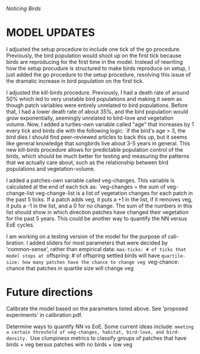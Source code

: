 ######	Noticing Birds ######
# MODEL UPDATES
I adjusted the setup procedure to include one tick of the go procedure.
Previously, the bird population would shoot up on the first tick because
birds are reproducing for the first time in the model. Instead of
rewriting how the setup procudure is structured to make birds
reproduce on setup, I just added the go procedure to the setup procedure,
resolving this issue of the dramatic increase in bird population on the
first tick.

I adjusted the kill-birds procedure. Previously, I had a death
rate of around 50% which led to very unstable bird populations and
making it seem as though patch variables were entirely unrelated to 
bird populations. Before that, I had a lower death rate of about 35%,
and the bird population would grow exponentially, seemingly unrelated
to bird-love and vegetation volume. Now, I added a turtles-own variable
called "age" that increases by 1 every tick and birds die with the
following logic:
`if the bird's age > 3, the bird dies
I should find peer-reviewed articles to back this up, but it seems
like general knowledge that songbirds live about 3-5 years in general.
This new kill-birds procedure allows for predictable population control
of the birds, which should be much better for testing and measuring
the patterns that we actually care about, such as the relationship
between bird populations and vegetation-volume.

I added a patches-own variable called veg-changes. This variable is
calculated at the end of each tick as:
`veg-changes = the sum of veg-change-list
veg-change-list is a list of vegetation changes for each patch in the
past 5 ticks. If a patch adds veg, it puts a +1 in the list, if it 
removes veg, it puts a -1 in the list, and a 0 for no change. The sum
of the numbers in this list should show in which direction patches have
changed their vegetation for the past 5 years. This could be another way
to quantify the NN versus EoE cycles.

I am working on a testing version of the model for the purpose of cali-
bration. I added sliders for most parameters that were decided by
'common-sense', rather than empirical data:
`max-ticks: # of ticks that model stops at
`offspring: # of offspring settled birds will have
`quartile-size: how many patches have the chance to change veg
`veg-chance: chance that patches in quartile size will change veg

# Future directions
Calibrate the model based on the parameters listed above. See 
'proposed experiments' in calibration.pdf.

Determine ways to quantify NN vs EoE. Some current ideas include:
`meeting a certain threshold of veg-changes, habitat, bird-love,
	and bird-density.
`Use clumpiness metrics to classify groups of patches that have
	birds + veg bersus patches with no birds + low veg
